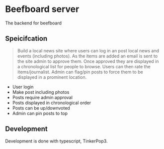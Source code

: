 # Beefboard server
The backend for beefboard

## Speicifcation

>Build a local news site where users can log in an post local news and events (including photos). As the items are added an email is sent to the site admin to approve them. Once approved they are displayed in a chronological list for people to browse. Users can then rate the items/journalist. Admin can flag/pin posts to force them to be displayed in a prominent location.


- User login
- Make post including photos
- Posts require admin approval
- Posts displayed in chronological order
- Posts can be up/downvoted
- Admin can pin posts to top

## Development
Development is done with typescript, TinkerPop3.

